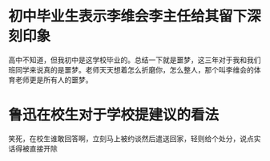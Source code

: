 # 初中毕业生表示李维会李主任给其留下深刻印象
高中不知道，但我初中是这学校毕业的。总结一下就是噩梦，这三年对于我和我们班同学来说真的是噩梦。老师天天想着怎么折磨你，怎么整人，那个叫李维会的体育老师更是所有人的噩梦。
# 鲁迅在校生对于学校提建议的看法
笑死，在校生谁敢回答啊，立刻马上被约谈然后遣送回家，轻则给个处分，说点实话得被直接开除
